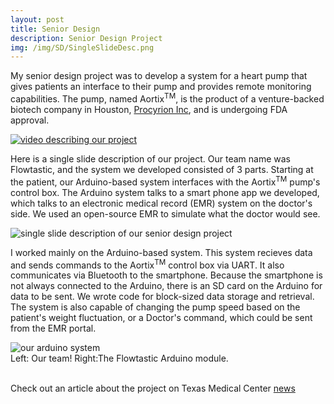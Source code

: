 ```yaml
---
layout: post
title: Senior Design
description: Senior Design Project
img: /img/SD/SingleSlideDesc.png
---
```


My senior design project was to develop a system for a heart pump that gives patients an interface to their pump and provides remote monitoring capabilities. The pump, named Aortix<sup>TM</sup>, is the product of a venture-backed biotech company in Houston, <a href="http://www.procyrion.com/" target="_blank">Procyrion Inc</a>, and is undergoing FDA approval.

<a href="http://www.youtube.com/watch?feature=player_embedded&v=87zXfmAA4AI" target="_blank"> 
<img class="img_row_full" src="{{ site.baseurl }}/img/SD/flowtasticVid.png" alt="video describing our project" title="video describing our project"/>
</a>

Here is a single slide description of our project. Our team name was Flowtastic, and the system we developed consisted of 3 parts. Starting at the patient, our Arduino-based system interfaces with the Aortix<sup>TM</sup> pump's control box. The Arduino system talks to a smart phone app we developed, which talks to an electronic medical record (EMR) system on the doctor's side. We used an open-source EMR to simulate what the doctor would see.

<img class="img_row_full" src="{{ site.baseurl }}/img/SD/SingleSlideDesc.png" alt="single slide description of our senior design project" title="single slide description of our senior design project"/>

I worked mainly on the Arduino-based system. This system recieves data and sends commands to the Aortix<sup>TM</sup> control box via UART. It also communicates via Bluetooth to the smartphone. Because the smartphone is not always connected to the Arduino, there is an SD card on the Arduino for data to be sent. We wrote code for block-sized data storage and retrieval. The system is also capable of changing the pump speed based on the patient's weight fluctuation, or a Doctor's command, which could be sent from the EMR portal.

<img class="img_row_full" src="{{ site.baseurl }}/img/SD/flowtastic01.jpg" alt="our arduino system" title="our arduino system"/>
<div class="col three caption" style="float=left;">
	Left: Our team! Right:The Flowtastic Arduino module.
</div>
<br>

Check out an article about the project on Texas Medical Center <a href="http://www.tmcnews.org/2015/04/students-use-smarts-damaged-hearts/" target="_blank"> news </a>

